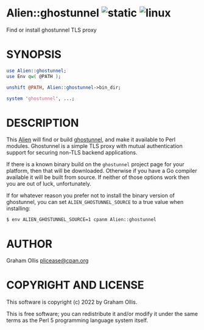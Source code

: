 # Alien::ghostunnel ![static](https://github.com/uperl/Alien-ghostunnel/workflows/static/badge.svg) ![linux](https://github.com/uperl/Alien-ghostunnel/workflows/linux/badge.svg)

Find or install ghostunnel TLS proxy

# SYNOPSIS

```perl
use Alien::ghostunnel;
use Env qw( @PATH );

unshift @PATH, Alien::ghostunnel->bin_dir;

system 'ghostunnel', ...;
```

# DESCRIPTION

This [Alien](https://metacpan.org/pod/Alien) will find or build [ghostunnel](https://github.com/ghostunnel/ghostunnel),
and make it available to Perl modules.  Ghostunnel is a simple TLS proxy with mutual
authentication support for securing non-TLS backend applications.

If there is a known binary build on the `ghostunnel` project page for your platform,
then that will be downloaded.  Otherwise if you have a Go compiler available it will
be built from source.  If neither of those options work then you are out of luck,
unfortunately.

If for whatever reason you prefer not to install the binary version of ghostunnel,
you can set `ALIEN_GHOSTUNNEL_SOURCE` to a true value when installing:

```
$ env ALIEN_GHOSTUNNEL_SOURCE=1 cpanm Alien::ghostunnel
```

# AUTHOR

Graham Ollis <plicease@cpan.org>

# COPYRIGHT AND LICENSE

This software is copyright (c) 2022 by Graham Ollis.

This is free software; you can redistribute it and/or modify it under
the same terms as the Perl 5 programming language system itself.
